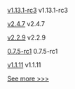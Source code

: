 
[v1.13.1-rc3](https://github.com/hyperledger/indy-plenum/releases/tag/v1.13.1-rc3) v1.13.1-rc3

[v2.4.7](https://github.com/hyperledger/fabric/releases/tag/v2.4.7) v2.4.7

[v2.2.9](https://github.com/hyperledger/fabric/releases/tag/v2.2.9) v2.2.9

[0.7.5-rc1](https://github.com/hyperledger/aries-cloudagent-python/releases/tag/0.7.5-rc1) 0.7.5-rc1

[v1.1.11](https://github.com/hyperledger/firefly-sdk-nodejs/releases/tag/v1.1.11) v1.1.11


[See more >>>](https://start-here.hyperledger.org/releases)
